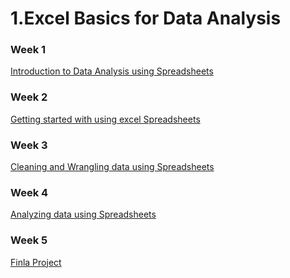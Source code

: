 # 1.Excel Basics for Data Analysis

### Week 1
[Introduction to Data Analysis using Spreadsheets]()
### Week 2
[Getting started with using excel Spreadsheets]()
### Week 3
[Cleaning and Wrangling data using Spreadsheets]()
### Week 4
[Analyzing data using Spreadsheets]()
### Week 5
[Finla Project]()

